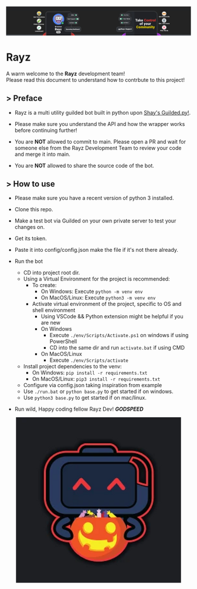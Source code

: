 <p align = "center"> <img src="assets/images/Banner.png" alt = "Banner"> </p>

# Rayz

<p align = "left">

A warm welcome to the **Rayz** development team! <br />
Please read this document to understand how to contrbute to this project!

## > Preface

- Rayz is a multi utility guilded bot built in python upon [Shay's Guilded.py!](https://github.com/shayypy/guilded.py). <br /> 

- Please make sure you understand the API and how the wrapper works before continuing further!

- You are **NOT** allowed to commit to main. Please open a PR and wait for someone else from the Rayz Development Team to review your code and merge it into main.

- You are **NOT** allowed to share the source code of the bot.

## > How to use

- Please make sure you have a recent version of python 3 installed.

- Clone this repo.

- Make a test bot via Guilded on your own private server to test your changes on.

- Get its token.

- Paste it into config/config.json make the file if it's not there already.

- Run the bot
  - CD into project root dir.
  - Using a Virtual Environment for the project is recommended:
    - To create:
      -  On Windows: Execute `python -m venv env`
      -  On MacOS/Linux: Execute `python3 -m venv env`
    - Activate virtual environment of the project, specific to OS and shell environment
      - Using VSCode && Python extension might be helpful if you are new
      - On Windows
        - Execute `./env/Scripts/Activate.ps1` on windows if using PowerShell
        - CD into the same dir and run `activate.bat` if using CMD
      - On MacOS/Linux
        - Execute `./env/Scripts/activate`
  - Install project dependencies to the venv:
    - On Windows: `pip install -r requirements.txt`
    - On MacOS/Linux: `pip3 install -r requirements.txt`
  - Configure via config.json taking inspiration from example
  - Use `./run.bat` or `python base.py` to get started if on windows.
  - Use `python3 base.py` to get started if on mac/linux.

- Run wild, Happy coding fellow Rayz Dev! ***GODSPEED***

</p>

<p align = "center"> <img src="assets/images/Icon.png" alt = "Rayz Icon" > </p>
